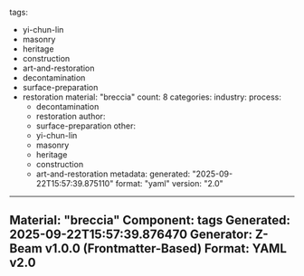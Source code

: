 tags:
  - yi-chun-lin
  - masonry
  - heritage
  - construction
  - art-and-restoration
  - decontamination
  - surface-preparation
  - restoration
material: "breccia"
count: 8
categories:
  industry:
  process:
    - decontamination
    - restoration
  author:
    - surface-preparation
  other:
    - yi-chun-lin
    - masonry
    - heritage
    - construction
    - art-and-restoration
metadata:
  generated: "2025-09-22T15:57:39.875110"
  format: "yaml"
  version: "2.0"

---
Material: "breccia"
Component: tags
Generated: 2025-09-22T15:57:39.876470
Generator: Z-Beam v1.0.0 (Frontmatter-Based)
Format: YAML v2.0
---